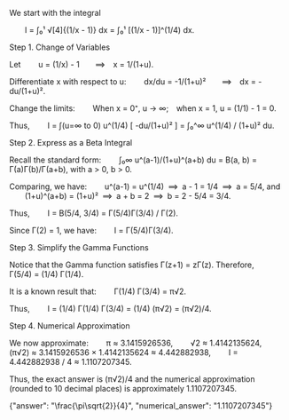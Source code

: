 We start with the integral

  I = ∫₀¹ √[4]{(1/x - 1)} dx = ∫₀¹ [(1/x - 1)]^(1/4) dx.

Step 1. Change of Variables

Let
  u = (1/x) - 1  ⟹ x = 1/(1+u).

Differentiate x with respect to u:
  dx/du = -1/(1+u)²  ⟹ dx = -du/(1+u)².

Change the limits:
  When x = 0⁺, u → ∞; when x = 1, u = (1/1) - 1 = 0.

Thus,
  I = ∫(u=∞ to 0) u^(1/4) [ -du/(1+u)² ] = ∫₀^∞ u^(1/4) / (1+u)² du.

Step 2. Express as a Beta Integral

Recall the standard form:
  ∫₀∞ u^(a-1)/(1+u)^(a+b) du = B(a, b) = Γ(a)Γ(b)/Γ(a+b),
with a > 0, b > 0.

Comparing, we have:
  u^(a-1) = u^(1/4) ⟹ a - 1 = 1/4 ⟹ a = 5/4,
and
  (1+u)^(a+b) = (1+u)² ⟹ a + b = 2 ⟹ b = 2 - 5/4 = 3/4.

Thus,
  I = B(5/4, 3/4) = Γ(5/4)Γ(3/4) / Γ(2).

Since Γ(2) = 1, we have:
  I = Γ(5/4)Γ(3/4).

Step 3. Simplify the Gamma Functions

Notice that the Gamma function satisfies Γ(z+1) = zΓ(z). Therefore,
  Γ(5/4) = (1/4) Γ(1/4).

It is a known result that:
  Γ(1/4) Γ(3/4) = π√2.

Thus,
  I = (1/4) Γ(1/4) Γ(3/4) = (1/4) (π√2) = (π√2)/4.

Step 4. Numerical Approximation

We now approximate:
  π ≈ 3.1415926536,
  √2 ≈ 1.4142135624,
  (π√2) ≈ 3.1415926536 × 1.4142135624 ≈ 4.442882938,
  I = 4.442882938 / 4 ≈ 1.1107207345.

Thus, the exact answer is (π√2)/4 and the numerical approximation (rounded to 10 decimal places) is approximately 1.1107207345.

{"answer": "\\frac{\\pi\\sqrt{2}}{4}", "numerical_answer": "1.1107207345"}